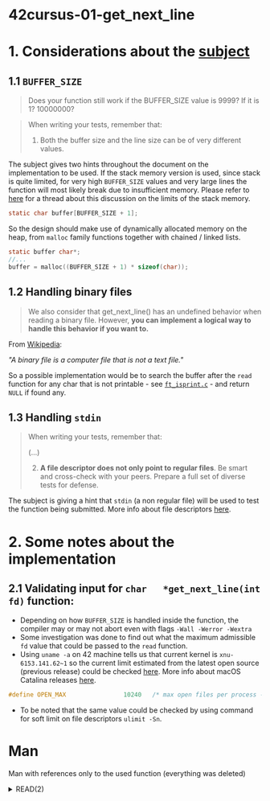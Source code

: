 # 42cursus-01-get_next_line


# 1. Considerations about the [subject](pdf/42cursus_get_next_line_v10.pdf)


## 1.1 `BUFFER_SIZE`

> Does your function still work if the BUFFER_SIZE value is 9999? If it is 1? 10000000?

> When writing your tests, remember that:
> 1) Both the buffer size and the line size can be of very different values.

The subject gives two hints throughout the document on the implementation to be used. If the stack memory version is used, since stack is quite limited, for very high `BUFFER_SIZE` values and very large lines the function will most likely break due to insufficient memory. Please refer to [here](https://stackoverflow.com/questions/10482974/why-is-stack-memory-size-so-limited) for a thread about this discussion on the limits of the stack memory.

```c
static char buffer[BUFFER_SIZE + 1];
```

So the design should make use of dynamically allocated memory on the heap, from `malloc` family functions together with chained / linked lists.
```c
static buffer char*;
//...
buffer = malloc((BUFFER_SIZE + 1) * sizeof(char));
```

## 1.2 Handling binary files

> We also consider that get_next_line() has an undefined behavior when reading a binary file. However, **you can implement a logical way to handle this behavior if you want to.**

From [Wikipedia](https://en.wikipedia.org/wiki/Binary_file): 

*"A binary file is a computer file that is not a text file."*

So a possible implementation would be to search the buffer after the `read` function for any char that is not printable - see [`ft_isprint.c`](https://github.com/pvaladares/42cursus-00-Libft/blob/main/ft_isprint.c) - and return `NULL` if found any.


## 1.3 Handling `stdin`

> When writing your tests, remember that:
> 
> (...)
> 
> 2) **A file descriptor does not only point to regular files**.
> Be smart and cross-check with your peers. Prepare a full set of diverse tests for defense.

The subject is giving a hint that `stdin` (a non regular file) will be used to test the function being submitted. More info about file descriptors [here](https://en.wikipedia.org/wiki/File_descriptor).

# 2. Some notes about the implementation

## 2.1 Validating input for `char	*get_next_line(int fd)` function:

- Depending on how `BUFFER_SIZE` is handled inside the function, the compiler may or may not abort even with flags `-Wall -Werror -Wextra`
- Some investigation was done to find out what the maximum admissible `fd` value that could be passed to the `read` function.
- Using `uname -a` on 42 machine tells us that current kernel is `xnu-6153.141.62~1` so the current limit estimated from the latest open source (previous release) could be checked [here](https://opensource.apple.com/source/xnu/xnu-6153.141.1/bsd/sys/syslimits.h.auto.html). More info about macOS Catalina releases [here](https://en.wikipedia.org/wiki/MacOS_Catalina).

```c
#define OPEN_MAX                10240   /* max open files per process - todo, make a config option? */
```

- To be noted that the same value could be checked by using command for soft limit on file descriptors `ulimit -Sn`.


# Man

Man with references only to the used function (everything was deleted)

<details>
  
<summary>READ(2)
</summary>

```man
READ(2)                     BSD System Calls Manual                    READ(2)

NAME
     read -- read input

LIBRARY
     Standard C Library (libc, -lc)

SYNOPSIS
     #include <sys/types.h>
     #include <sys/uio.h>
     #include <unistd.h>

     ssize_t
     read(int fildes, void *buf, size_t nbyte);

DESCRIPTION
     read() attempts to read nbyte bytes of data from the object referenced by
     the descriptor fildes into the buffer pointed to by buf.  

     On objects capable of seeking, the read() starts at a position given by
     the pointer associated with fildes (see lseek(2)).  Upon return from
     read(), the pointer is incremented by the number of bytes actually read.

     Objects that are not capable of seeking always read from the current
     position.  The value of the pointer associated with such an object is
     undefined.

     Upon successful completion, read() returns the number of bytes actually 
     read and placed in the buffer.  
     The system guarantees to read the number of bytes requested if the 
     descriptor references a normal file that has that many bytes left before
     the end-of-file, but in no other case.

RETURN VALUES
     If successful, the number of bytes actually read is returned.  Upon read-
     ing end-of-file, zero is returned.  Otherwise, a -1 is returned and the
     global variable errno is set to indicate the error.

ERRORS
     The read() calls will succeed unless:

     [EAGAIN]           The file was marked for non-blocking I/O, and no data
                        were ready to be read.

     [EBADF]            fildes is not a valid file or socket descriptor open
                        for reading.

     [EFAULT]           Buf points outside the allocated address space.

     [EINTR]            A read from a slow device was interrupted before any
                        data arrived by the delivery of a signal.

     [EINVAL]           The pointer associated with fildes was negative.

     [EIO]              An I/O error occurred while reading from the file sys-
                        tem.

     [EIO]              The process group is orphaned.

     [EIO]              The file is a regular file, nbyte is greater than 0,
                        the starting position is before the end-of-file, and
                        the starting position is greater than or equal to the
                        offset maximum established for the open file descrip-
                        tor associated with fildes.

     [EISDIR]           An attempt is made to read a directory.

     [ENOBUFS]          An attempt to allocate a memory buffer fails.

     [ENOMEM]           Insufficient memory is available.

     [ENXIO]            An action is requested of a device that does not
                        exist..

     [ENXIO]            A requested action cannot be performed by the device.

     [ESTALE]           An attempt to read a remote file through NFS that has
                        already been deleted in the server.

     [ETIMEDOUT]        The connection timed out while reading a remote file
                        from a soft mounted NFS volume (see mount_nfs(8)).
     
     The read() call may also return the following errors:

     [ECONNRESET]       The connection is closed by the peer during a read
                        attempt on a socket.

     [ENOTCONN]         A read is attempted on an unconnected socket.

     [ETIMEDOUT]        A transmission timeout occurs during a read attempt on
                        a socket.   

LEGACY SYNOPSIS
     #include <sys/types.h>
     #include <sys/uio.h>
     #include <unistd.h>

     The include files <sys/types.h> and <sys/uio.h> are necessary for all
     functions.

SEE ALSO
     dup(2), fcntl(2), open(2), pipe(2), select(2), socket(2), socketpair(2),
     compat(5)

STANDARDS
     The read() function call is expected to conform to ISO/IEC 9945-1:1990
     (``POSIX.1'').  The readv() and pread() functions are expected to conform
     to X/Open Portability Guide Issue 4, Version 2 (``XPG4.2'').

HISTORY
     The pread() function call appeared in AT&T System V Release 4 UNIX.  The
     readv() function call appeared in 4.2BSD.  A read() function call
     appeared in Version 6 AT&T UNIX.

BSD                            February 26, 1994                           BSD     

```




# Resources
* [understanding get_next_line (english subtitles)](https://www.youtube.com/watch?v=-Mt2FdJjVno) - Youtube video explaining the concept of the project
* [massaaki Guide](https://github.com/massaaki/ft_phase01-get_next_line) - Great explanation about the project, including flow diagram
* [fegastal Guide](https://github.com/fegastal/42SP-get_next_line-contents) - Nice presentation with code review and detailed explanation
